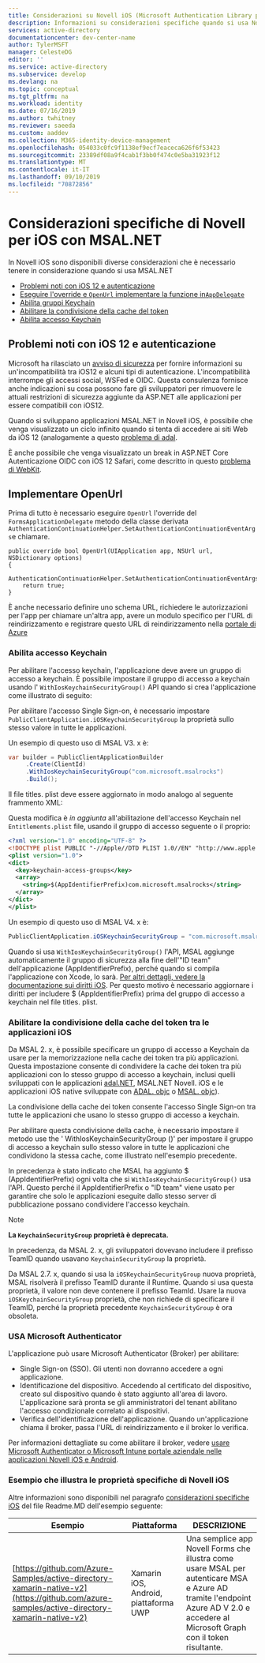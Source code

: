 ```yaml
---
title: Considerazioni su Novell iOS (Microsoft Authentication Library per .NET) | Azure
description: Informazioni su considerazioni specifiche quando si usa Novell iOS con Microsoft Authentication Library per .NET (MSAL.NET).
services: active-directory
documentationcenter: dev-center-name
author: TylerMSFT
manager: CelesteDG
editor: ''
ms.service: active-directory
ms.subservice: develop
ms.devlang: na
ms.topic: conceptual
ms.tgt_pltfrm: na
ms.workload: identity
ms.date: 07/16/2019
ms.author: twhitney
ms.reviewer: saeeda
ms.custom: aaddev
ms.collection: M365-identity-device-management
ms.openlocfilehash: 054033c0fc9f1138ef9ecf7eaceca626f6f53423
ms.sourcegitcommit: 23389df08a9f4cab1f3bb0f474c0e5ba31923f12
ms.translationtype: MT
ms.contentlocale: it-IT
ms.lasthandoff: 09/10/2019
ms.locfileid: "70872856"
---
```

# <a name="xamarin-ios-specific-considerations-with-msalnet"></a>Considerazioni specifiche di Novell per iOS con MSAL.NET
In Novell iOS sono disponibili diverse considerazioni che è necessario tenere in considerazione quando si usa MSAL.NET

- [Problemi noti con iOS 12 e autenticazione](#known-issues-with-ios-12-and-authentication)
- [Eseguire l'override e `OpenUrl` implementare la funzione in`AppDelegate`](#implement-openurl)
- [Abilita gruppi Keychain](#enable-keychain-access)
- [Abilitare la condivisione della cache del token](#enable-token-cache-sharing-across-ios-applications)
- [Abilita accesso Keychain](#enable-keychain-access)

## <a name="known-issues-with-ios-12-and-authentication"></a>Problemi noti con iOS 12 e autenticazione
Microsoft ha rilasciato un [avviso di sicurezza](https://github.com/aspnet/AspNetCore/issues/4647) per fornire informazioni su un'incompatibilità tra iOS12 e alcuni tipi di autenticazione. L'incompatibilità interrompe gli accessi social, WSFed e OIDC. Questa consulenza fornisce anche indicazioni su cosa possono fare gli sviluppatori per rimuovere le attuali restrizioni di sicurezza aggiunte da ASP.NET alle applicazioni per essere compatibili con iOS12.  

Quando si sviluppano applicazioni MSAL.NET in Novell iOS, è possibile che venga visualizzato un ciclo infinito quando si tenta di accedere ai siti Web da iOS 12 (analogamente a questo [problema di adal](https://github.com/AzureAD/azure-activedirectory-library-for-dotnet/issues/1329). 

È anche possibile che venga visualizzato un break in ASP.NET Core Autenticazione OIDC con iOS 12 Safari, come descritto in questo [problema di WebKit](https://bugs.webkit.org/show_bug.cgi?id=188165).

## <a name="implement-openurl"></a>Implementare OpenUrl

Prima di tutto è necessario eseguire `OpenUrl` l'override del `FormsApplicationDelegate` metodo della classe derivata `AuthenticationContinuationHelper.SetAuthenticationContinuationEventArgs`e chiamare.

```CSharp
public override bool OpenUrl(UIApplication app, NSUrl url, NSDictionary options)
{
    AuthenticationContinuationHelper.SetAuthenticationContinuationEventArgs(url);
    return true;
}
```

È anche necessario definire uno schema URL, richiedere le autorizzazioni per l'app per chiamare un'altra app, avere un modulo specifico per l'URL di reindirizzamento e registrare questo URL di reindirizzamento nella [portale di Azure](https://portal.azure.com)

### <a name="enable-keychain-access"></a>Abilita accesso Keychain

Per abilitare l'accesso keychain, l'applicazione deve avere un gruppo di accesso a keychain.
È possibile impostare il gruppo di accesso a keychain usando l' `WithIosKeychainSecurityGroup()` API quando si crea l'applicazione come illustrato di seguito:

Per abilitare l'accesso Single Sign-on, è necessario impostare `PublicClientApplication.iOSKeychainSecurityGroup` la proprietà sullo stesso valore in tutte le applicazioni.

Un esempio di questo uso di MSAL V3. x è:
```csharp
var builder = PublicClientApplicationBuilder
     .Create(ClientId)
     .WithIosKeychainSecurityGroup("com.microsoft.msalrocks")
     .Build();
```

Il file titles. plist deve essere aggiornato in modo analogo al seguente frammento XML:

Questa modifica è *in aggiunta* all'abilitazione dell'accesso Keychain nel `Entitlements.plist` file, usando il gruppo di accesso seguente o il proprio:

```xml
<?xml version="1.0" encoding="UTF-8" ?>
<!DOCTYPE plist PUBLIC "-//Apple//DTD PLIST 1.0//EN" "http://www.apple.com/DTDs/PropertyList-1.0.dtd">
<plist version="1.0">
<dict>
  <key>keychain-access-groups</key>
  <array>
    <string>$(AppIdentifierPrefix)com.microsoft.msalrocks</string>
  </array>
</dict>
</plist>
```

Un esempio di questo uso di MSAL V4. x è:

```csharp
PublicClientApplication.iOSKeychainSecurityGroup = "com.microsoft.msalrocks";
```

Quando si usa `WithIosKeychainSecurityGroup()` l'API, MSAL aggiunge automaticamente il gruppo di sicurezza alla fine dell'"ID team" dell'applicazione (AppIdentifierPrefix), perché quando si compila l'applicazione con Xcode, lo sarà. [Per altri dettagli, vedere la documentazione sui diritti iOS](https://developer.apple.com/documentation/security/keychain_services/keychain_items/sharing_access_to_keychain_items_among_a_collection_of_apps). Per questo motivo è necessario aggiornare i diritti per includere $ (AppIdentifierPrefix) prima del gruppo di accesso a keychain nel file titles. plist.

### <a name="enable-token-cache-sharing-across-ios-applications"></a>Abilitare la condivisione della cache del token tra le applicazioni iOS

Da MSAL 2. x, è possibile specificare un gruppo di accesso a Keychain da usare per la memorizzazione nella cache dei token tra più applicazioni. Questa impostazione consente di condividere la cache dei token tra più applicazioni con lo stesso gruppo di accesso a keychain, inclusi quelli sviluppati con le applicazioni [adal.NET](https://aka.ms/adal-net), MSAL.NET Novell. iOS e le applicazioni iOS native sviluppate con [ ADAL. objc](https://github.com/AzureAD/azure-activedirectory-library-for-objc) o [MSAL. objc](https://github.com/AzureAD/microsoft-authentication-library-for-objc)).

La condivisione della cache dei token consente l'accesso Single Sign-on tra tutte le applicazioni che usano lo stesso gruppo di accesso a keychain.

Per abilitare questa condivisione della cache, è necessario impostare il metodo use the ' WithIosKeychainSecurityGroup ()' per impostare il gruppo di accesso a keychain sullo stesso valore in tutte le applicazioni che condividono la stessa cache, come illustrato nell'esempio precedente.

In precedenza è stato indicato che MSAL ha aggiunto $ (AppIdentifierPrefix) ogni volta che si `WithIosKeychainSecurityGroup()` usa l'API. Questo perché il AppIdentifierPrefix o "ID team" viene usato per garantire che solo le applicazioni eseguite dallo stesso server di pubblicazione possano condividere l'accesso keychain.

> [!NOTE]
> **La `KeychainSecurityGroup` proprietà è deprecata.**
> 
> In precedenza, da MSAL 2. x, gli sviluppatori dovevano includere il prefisso TeamID quando usavano `KeychainSecurityGroup` la proprietà.
>
>  Da MSAL 2.7. x, quando si usa la `iOSKeychainSecurityGroup` nuova proprietà, MSAL risolverà il prefisso TeamID durante il Runtime. Quando si usa questa proprietà, il valore non deve contenere il prefisso TeamId.
>  Usare la nuova `iOSKeychainSecurityGroup` proprietà, che non richiede di specificare il TeamID, perché la proprietà precedente `KeychainSecurityGroup` è ora obsoleta.

### <a name="use-microsoft-authenticator"></a>USA Microsoft Authenticator

L'applicazione può usare Microsoft Authenticator (Broker) per abilitare:

- Single Sign-on (SSO). Gli utenti non dovranno accedere a ogni applicazione.
- Identificazione del dispositivo. Accedendo al certificato del dispositivo, creato sul dispositivo quando è stato aggiunto all'area di lavoro. L'applicazione sarà pronta se gli amministratori del tenant abilitano l'accesso condizionale correlato ai dispositivi.
- Verifica dell'identificazione dell'applicazione. Quando un'applicazione chiama il broker, passa l'URL di reindirizzamento e il broker lo verifica.

Per informazioni dettagliate su come abilitare il broker, vedere [usare Microsoft Authenticator o Microsoft Intune portale aziendale nelle applicazioni Novell iOS e Android](msal-net-use-brokers-with-xamarin-apps.md).

### <a name="sample-illustrating-xamarin-ios-specific-properties"></a>Esempio che illustra le proprietà specifiche di Novell iOS

Altre informazioni sono disponibili nel paragrafo [considerazioni specifiche iOS](https://github.com/azure-samples/active-directory-xamarin-native-v2#ios-specific-considerations) del file Readme.MD dell'esempio seguente:

Esempio | Piattaforma | DESCRIZIONE
------ | -------- | -----------
[https://github.com/Azure-Samples/active-directory-xamarin-native-v2](https://github.com/azure-samples/active-directory-xamarin-native-v2) | Xamarin iOS, Android, piattaforma UWP | Una semplice app Novell Forms che illustra come usare MSAL per autenticare MSA e Azure AD tramite l'endpoint Azure AD V 2.0 e accedere al Microsoft Graph con il token risultante.

<!--- https://github.com/Azure-Samples/active-directory-xamarin-native-v2/blob/master/ReadmeFiles/Topology.png -->
